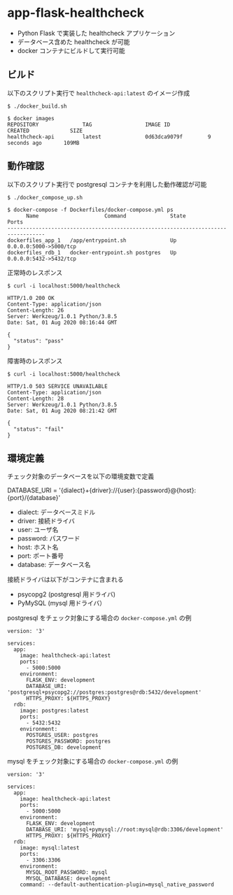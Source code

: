 # app-flask-healthcheck

- Python Flask で実装した healthcheck アプリケーション
- データベース含めた healthcheck が可能
- docker コンテナにビルドして実行可能

## ビルド

以下のスクリプト実行で ```healthcheck-api:latest``` のイメージ作成

```
$ ./docker_build.sh

$ docker images
REPOSITORY              TAG                 IMAGE ID            CREATED             SIZE
healthcheck-api         latest              0d63dca9079f        9 seconds ago       109MB
```

## 動作確認

以下のスクリプト実行で postgresql コンテナを利用した動作確認が可能

```
$ ./docker_compose_up.sh

$ docker-compose -f Dockerfiles/docker-compose.yml ps
      Name                     Command              State           Ports
----------------------------------------------------------------------------------
dockerfiles_app_1   /app/entrypoint.sh              Up      0.0.0.0:5000->5000/tcp
dockerfiles_rdb_1   docker-entrypoint.sh postgres   Up      0.0.0.0:5432->5432/tcp
```

正常時のレスポンス

```
$ curl -i localhost:5000/healthcheck

HTTP/1.0 200 OK
Content-Type: application/json
Content-Length: 26
Server: Werkzeug/1.0.1 Python/3.8.5
Date: Sat, 01 Aug 2020 08:16:44 GMT

{
  "status": "pass"
}
```

障害時のレスポンス

```
$ curl -i localhost:5000/healthcheck

HTTP/1.0 503 SERVICE UNAVAILABLE
Content-Type: application/json
Content-Length: 28
Server: Werkzeug/1.0.1 Python/3.8.5
Date: Sat, 01 Aug 2020 08:21:42 GMT

{
  "status": "fail"
}
```

## 環境定義

チェック対象のデータベースを以下の環境変数で定義

DATABASE_URI = '{dialect}+{driver}://{user}:{password}@{host}:{port}/{database}'

- dialect: データベースミドル
- driver: 接続ドライバ
- user: ユーザ名
- password: パスワード
- host: ホスト名
- port: ポート番号
- database: データベース名

接続ドライバは以下がコンテナに含まれる

- psycopg2 (postgresql 用ドライバ)
- PyMySQL (mysql 用ドライバ）

postgresql をチェック対象にする場合の ```docker-compose.yml``` の例

```
version: '3'

services:
  app:
    image: healthcheck-api:latest
    ports:
      - 5000:5000
    environment:
      FLASK_ENV: development
      DATABASE_URI: 'postgresql+psycopg2://postgres:postgres@rdb:5432/development'
      HTTPS_PROXY: ${HTTPS_PROXY}
  rdb:
    image: postgres:latest
    ports:
      - 5432:5432
    environment:
      POSTGRES_USER: postgres
      POSTGRES_PASSWORD: postgres
      POSTGRES_DB: development
```

mysql をチェック対象にする場合の ```docker-compose.yml``` の例

```
version: '3'

services:
  app:
    image: healthcheck-api:latest
    ports:
      - 5000:5000
    environment:
      FLASK_ENV: development
      DATABASE_URI: 'mysql+pymysql://root:mysql@rdb:3306/development'
      HTTPS_PROXY: ${HTTPS_PROXY}
  rdb:
    image: mysql:latest
    ports:
      - 3306:3306
    environment:
      MYSQL_ROOT_PASSWORD: mysql
      MYSQL_DATABASE: development
    command: --default-authentication-plugin=mysql_native_password
```
